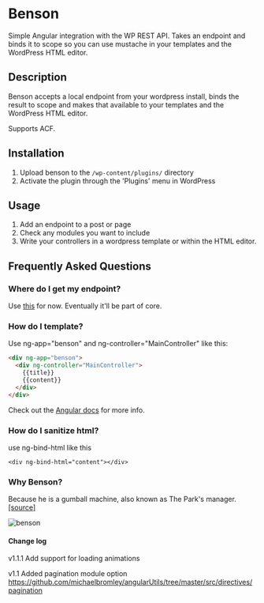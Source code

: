 # Benson

Simple Angular integration with the WP REST API. Takes an endpoint and binds it to scope so you can use mustache in your templates and the WordPress HTML editor.

## Description

Benson accepts a local endpoint from your wordpress install, binds the result to scope and makes that available to your templates and the WordPress HTML editor.

Supports ACF.

## Installation

1. Upload benson to the `/wp-content/plugins/` directory
2. Activate the plugin through the 'Plugins' menu in WordPress

## Usage
1. Add an endpoint to a post or page
2. Check any modules you want to include
3. Write your controllers in a wordpress template or within the HTML editor.

## Frequently Asked Questions

### Where do I get my endpoint?

Use [this](https://github.com/WP-API/WP-API) for now. Eventually it'll be part of core.

### How do I template?

Use ng-app="benson" and ng-controller="MainController" like this:

```html
<div ng-app="benson">
  <div ng-controller="MainController">
    {{title}}
    {{content}}
  </div>
</div>
```

Check out the [Angular docs](https://docs.angularjs.org/guide/templates) for more info.

### How do I sanitize html?

use ng-bind-html like this
```
<div ng-bind-html="content"></div>
```

### Why Benson?

Because he is a gumball machine, also known as The Park's manager. [[source]](http://regularshow.wikia.com/wiki/Benson)

![benson](http://i.imgur.com/jJZwrIE.png)

#### Change log

v1.1.1
Add support for loading animations

v1.1
Added pagination module option
https://github.com/michaelbromley/angularUtils/tree/master/src/directives/pagination
